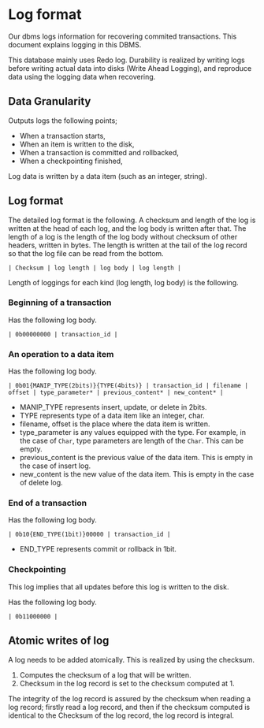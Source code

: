 # Log format

Our dbms logs information for recovering commited transactions.
This document explains logging in this DBMS.

This database mainly uses Redo log. Durability is realized by writing logs before 
writing actual data into disks (Write Ahead Logging), and reproduce data 
using the logging data when recovering.

## Data Granularity

Outputs logs the following points;

- When a transaction starts,
- When an item is written to the disk,
- When a transaction is committed and rollbacked,
- When a checkpointing finished,

Log data is written by a data item (such as an integer, string).

## Log format

The detailed log format is the following. 
A checksum and length of the log is written at the head of each log,
and the log body is written after that. The length of a log is the length of the log body without checksum of other headers, written in bytes. The length is written at the tail of the log record so that the log file can be read from the bottom.

```
| Checksum | log length | log body | log length |
```

Length of loggings for each kind (log length, log body) is the following.

### Beginning of a transaction

Has the following log body.
```
| 0b00000000 | transaction_id |
```

### An operation to a data item

Has the following log body.
```
| 0b01{MANIP_TYPE(2bits)}{TYPE(4bits)} | transaction_id | filename | offset | type_parameter* | previous_content* | new_content* | 
```

- MANIP_TYPE represents insert, update, or delete in 2bits.
- TYPE represents type of a data item like an integer, char.
- filename, offset is the place where the data item is written.
- type_parameter is any values equipped with the type. For example, in the case of `Char`, type parameters are length of the `Char`. This can be empty.
- previous_content is the previous value of the data item. This is empty in the case of insert log.
- new_content is the new value of the data item. This is empty in the case of delete log.

### End of a transaction

Has the following log body.
```
| 0b10{END_TYPE(1bit)}00000 | transaction_id |
```

- END_TYPE represents commit or rollback in 1bit.

### Checkpointing

This log implies that all updates before this log is written to the disk.

Has the following log body.
```
| 0b11000000 |
```

## Atomic writes of log

A log needs to be added atomically. This is realized by using the checksum.

1. Computes the checksum of a log that will be written.
2. Checksum in the log record is set to the checksum computed at 1.

The integrity of the log record is assured by the checksum when reading a log record;
firstly read a log record, and then if the checksum computed is identical to the 
Checksum of the log record, the log record is integral.
